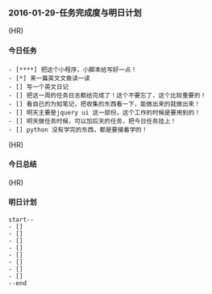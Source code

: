 ### 2016-01-29-任务完成度与明日计划

(HR)
#### 今日任务
    
    - [****] 把这个小程序，小脚本给写好一点！
    - [*] 来一篇英文文章读一读
    - [] 写一个英文日记
    - [] 把这一周的任务日志都给完成了！这个不要忘了，这个比较重要的！
    - [] 看自已的为知笔记，把收集的东西看一下，能做出来的就做出来！
    - [] 明天主要是jquery ui 这一部份。这个工作的时候是要用到的！
    - [] 明天做任务时候，可以加后天的任务，把今日任务挂上！
    - [] python 没有学完的东西，都是要接着学的！
    
(HR)
#### 今日总结


(HR)
#### 明日计划
    start--
    - [] 
    - [] 
    - [] 
    - [] 
    - [] 
    - [] 
    - [] 
    - [] 
    --end
